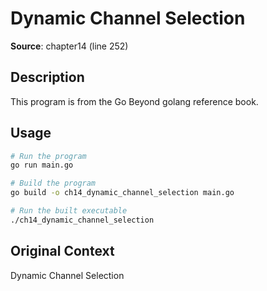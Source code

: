 # Dynamic Channel Selection

**Source**: chapter14 (line 252)

## Description

This program is from the Go Beyond golang reference book.

## Usage

```bash
# Run the program
go run main.go

# Build the program
go build -o ch14_dynamic_channel_selection main.go

# Run the built executable
./ch14_dynamic_channel_selection
```

## Original Context

Dynamic Channel Selection
